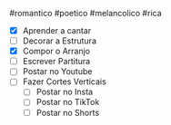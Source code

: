 
#romantico #poetico #melancolico #rica 

- [x] Aprender a cantar
- [ ] Decorar a Estrutura
- [x] Compor o Arranjo
- [ ] Escrever Partitura
- [ ] Postar no Youtube
- [ ] Fazer Cortes Verticais
	- [ ] Postar no Insta
	- [ ] Postar no TikTok
	- [ ] Postar no Shorts